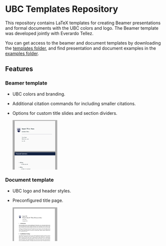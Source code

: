 # UBC Templates Repository

This repository contains LaTeX templates for creating Beamer presentations and formal documents with the UBC colors and logo. The Beamer template was developed jointly with Everardo Tellez.

You can get access to the beamer and document templates by downloading the [templates folder](https://download-directory.github.io/?url=https%3A%2F%2Fgithub.com%2Fclandinq%2Fubc_template%2Ftree%2Fmain%2Ftemplates), and find presentation and document examples in the <a href="https://download-directory.github.io/?url=https%3A%2F%2Fgithub.com%2Fclandinq%2Fubc_template%2Ftree%2Fmain%2Fexamples" target="_blank">examples folder</a>.

## Features

### Beamer template
- UBC colors and branding.
- Additional citation commands for including smaller citations.
- Options for custom title slides and section dividers.

    <img src="https://github.com/clandinq/ubc_template/blob/main/images/pres_example.png" align="center" height="30%" width="30%">

### Document template
- UBC logo and header styles.
- Preconfigured title page.

    <img src="https://github.com/clandinq/ubc_template/blob/main/images/doc_example.png" align="center" height="30%" width="30%">
